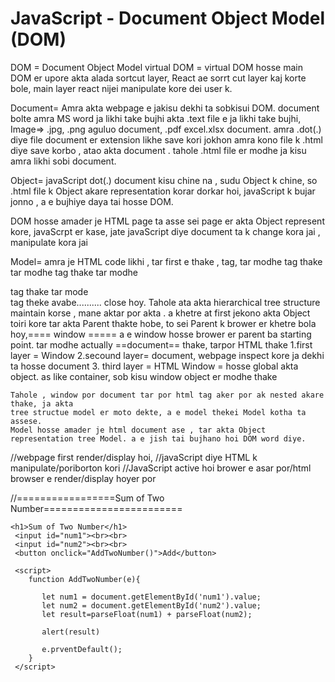 
JavaScript - Document Object Model (DOM)
=============================================

DOM = Document Object Model
virtual DOM = virtual DOM hosse main DOM er upore akta alada sortcut layer, React ae sorrt cut layer 
              kaj korte bole, main layer react nijei manipulate kore dei user k.  

Document= Amra akta webpage e jakisu dekhi ta sobkisui DOM. document bolte amra MS word ja likhi take bujhi
          akta .text file e ja likhi take bujhi, Image=> .jpg, .png aguluo document, .pdf excel.xlsx 
          document. amra .dot(.) diye file document er extension likhe save kori 
          jokhon amra kono file k .html diye save korbo , atao akta document . tahole .html file er modhe
          ja kisu amra likhi sobi document.

Object= javaScript dot(.) document kisu chine na , sudu Object k chine, so .html file k Object akare 
        representation korar dorkar hoi, javaScript k bujar jonno , a e bujhiye daya tai hosse DOM.

DOM hosse amader je HTML page ta asse sei page er akta Object represent kore, javaScrpt er kase, jate 
javaScript diye document ta k change kora jai , manipulate kora jai

Model= amra je HTML code likhi , tar first e thake , <html>tag, tar modhe <head>tag thake tar modhe 
       <body> tag thake tar modhe <section> tag thake tar mode <div> tag theke avabe..........</html> close hoy. 
       Tahole ata akta hierarchical tree structure  maintain korse , mane aktar por akta .
       a khetre at first jekono akta Object toiri kore tar akta Parent thakte hobe, to sei Parent k brower er khetre bola hoy,==== window ===== a e window hosse brower er parent ba starting point. tar modhe
       actually ==document== thake, tarpor HTML thake 
       1.first layer = Window
       2.secound layer= document, webpage inspect kore ja dekhi ta hosse document
       3. third layer = HTML
       Window = hosse global akta object. as like container, sob kisu window object er modhe thake

    Tahole , window por document tar por html tag aker por ak nested akare thake, ja akta 
    tree structue model er moto dekte, a e model thekei Model kotha ta assese. 
    Model hosse amader je html document ase , tar akta Object representation tree Model. a e jish tai bujhano hoi DOM word diye.

  
     

   //webpage first render/display hoi, 
   //javaScript diye HTML k  manipulate/poriborton kori 
   //JavaScript active hoi brower e asar por/html browser e render/display hoyer por







//=================Sum of Two Number========================

<!DOCTYPE html>
<html lang="en">
<head>
    <meta charset="UTF-8">
    <meta name="viewport" content="width=device-width, initial-scale=1.0">
    <title>JavScript DOM</title>
    
</head>

<body>
      
    <h1>Sum of Two Number</h1>
     <input id="num1"><br><br>   
     <input id="num2"><br><br>
     <button onclick="AddTwoNumber()">Add</button>   

     <script>
        function AddTwoNumber(e){
        
           let num1 = document.getElementById('num1').value;
           let num2 = document.getElementById('num2').value;
           let result=parseFloat(num1) + parseFloat(num2);

           alert(result)

           e.prventDefault();
        }
     </script>

</body>

</html>



   



   
 


